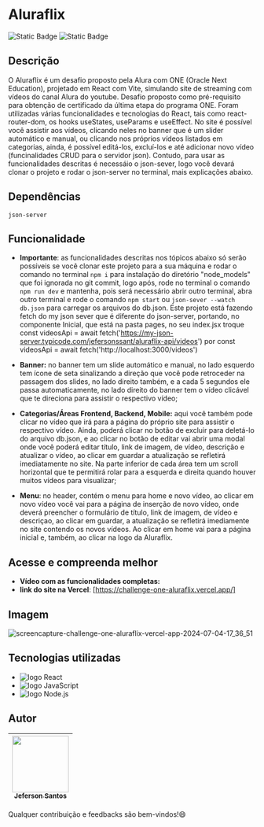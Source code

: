 # Aluraflix

![Static Badge](https://img.shields.io/badge/dependency-json_server-orange) ![Static Badge](https://img.shields.io/badge/realese_date-Jully-orange)
 
## Descrição
O Aluraflix é um desafio proposto pela Alura com ONE (Oracle Next Education), projetado em React com Vite, simulando site de streaming com vídeos do canal Alura do youtube. Desafio proposto como pré-requisito para obtenção de certificado da última etapa do programa ONE. Foram utilizadas várias funcionalidades e tecnologias do React, tais como react-router-dom, os hooks useStates, useParams e useEffect. No site é possível você assistir aos vídeos, clicando neles no banner que é um slider automático e manual, ou clicando nos próprios vídeos listados em categorias, ainda, é possível editá-los, excluí-los e até adicionar novo vídeo (funcinalidades CRUD para o servidor json). Contudo, para usar as funcionalidades descritas é necessáio o json-sever, logo você devará clonar o projeto e rodar o json-server no terminal, mais explicações abaixo.

## Dependências 
`json-server`

## Funcionalidade
* **Importante**: as funcionalidades descritas nos tópicos abaixo só serão possíveis se você clonar este projeto para a sua máquina e rodar o comando no terminal `npm i` para instalação do diretório "node_models" que foi ignorada no git commit, logo após, rode no terminal o comando `npm run dev` e mantenha, pois será necessário abrir outro terminal, abra outro terminal e rode o comando `npm start` ou `json-sever --watch db.json` para carregar os arquivos do db.json. Este projeto está fazendo fetch do my json sever que é diferente do json-server, portando, no componente Inicial, que está na pasta pages, no seu index.jsx troque const videosApi = await fetch('https://my-json-server.typicode.com/jefersonssant/aluraflix-api/videos') por const videosApi = await fetch('http://localhost:3000/videos')
  
* **Banner:** no banner tem um slide automático e manual, no lado esquerdo tem ícone de seta sinalizando a direção que você pode retroceder na passagem dos slides, no lado direito também, e a cada 5 segundos ele passa automaticamente, no lado direito do banner tem o vídeo clicável que te direciona para assistir o respectivo vídeo;
  
* **Categorias/Áreas Frontend, Backend, Mobile:** aqui você também pode clicar no vídeo que irá para a página do próprio site para assistir o respectivo vídeo. Ainda, poderá clicar no botão de excluir para deletá-lo do arquivo db.json, e ao clicar no botão de editar vai abrir uma modal onde você poderá editar título, link de imagem, de vídeo, descrição e atualizar o vídeo, ao clicar em guardar a atualização se refletirá imediatamente no site. Na parte inferior de cada área tem um scroll horizontal que te permitirá rolar para a esquerda e direita quando houver muitos vídeos para visualizar;
  
* **Menu**: no header, contém o menu para home e novo vídeo, ao clicar em novo vídeo você vai para a página de inserção de novo vídeo, onde deverá preencher o formulário de título, link de imagem, de vídeo e descriçao, ao clicar em guardar, a atualização se refletirá imediamente no site contendo os novos vídeos. Ao clicar em home vai para a página inicial e, também, ao clicar na logo da Aluraflix.

## Acesse e compreenda melhor
* **Vídeo com as funcionalidades completas:**
* **link do site na Vercel**: [https://challenge-one-aluraflix.vercel.app/]
## Imagem
![screencapture-challenge-one-aluraflix-vercel-app-2024-07-04-17_36_51](https://github.com/jefersonssant/challenge-one-aluraflix/assets/133176621/f0443387-144f-4b55-a9e9-ea0f948f351b)

## Tecnologias utilizadas
* <img src="https://img.shields.io/badge/React-20232A?style=for-the-badge&logo=react&logoColor=61DAFB" alt="logo React"/>
* <img src="https://img.shields.io/badge/JavaScript-323330?style=for-the-badge&logo=javascript&logoColor=F7DF1E" alt="logo JavaScript">
* <img src="https://img.shields.io/badge/Node.js-43853D?style=for-the-badge&logo=node.js&logoColor=white" alt="logo Node.js">
## Autor
| [<img loading="lazy" src="https://avatars.githubusercontent.com/u/133176621?v=4" width=115><br><sub text-decoration="none">Jeferson Santos</sub>](https://github.com/jefersonssant) |
| :---: |

Qualquer contribuição e feedbacks são bem-vindos!😄
